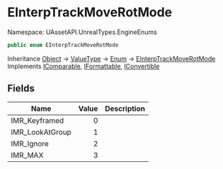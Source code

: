 # EInterpTrackMoveRotMode

Namespace: UAssetAPI.UnrealTypes.EngineEnums

```csharp
public enum EInterpTrackMoveRotMode
```

Inheritance [Object](https://docs.microsoft.com/en-us/dotnet/api/system.object) → [ValueType](https://docs.microsoft.com/en-us/dotnet/api/system.valuetype) → [Enum](https://docs.microsoft.com/en-us/dotnet/api/system.enum) → [EInterpTrackMoveRotMode](./uassetapi.unrealtypes.engineenums.einterptrackmoverotmode.md)<br>
Implements [IComparable](https://docs.microsoft.com/en-us/dotnet/api/system.icomparable), [IFormattable](https://docs.microsoft.com/en-us/dotnet/api/system.iformattable), [IConvertible](https://docs.microsoft.com/en-us/dotnet/api/system.iconvertible)

## Fields

| Name | Value | Description |
| --- | --: | --- |
| IMR_Keyframed | 0 |  |
| IMR_LookAtGroup | 1 |  |
| IMR_Ignore | 2 |  |
| IMR_MAX | 3 |  |
